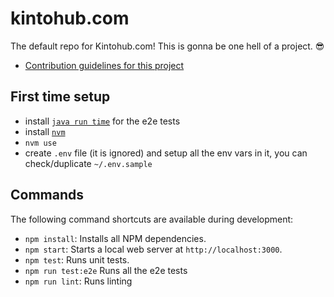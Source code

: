 # kintohub.com

The default repo for Kintohub.com! This is gonna be one hell of a project.
😎

- [Contribution guidelines for this project](./CONTRIBUTION.md)

## First time setup
- install [`java run time`](https://www.java.com/en/download/mac_download.jsp) for the e2e tests
- install [`nvm`](https://github.com/creationix/nvm)
- `nvm use`
- create `.env` file (it is ignored) and setup all the env vars in it, you can check/duplicate `~/.env.sample`

## Commands

The following command shortcuts are available during development:

* `npm install`: Installs all NPM dependencies.
* `npm start`: Starts a local web server at `http://localhost:3000`.
* `npm test`: Runs unit tests.
* `npm run test:e2e` Runs all the e2e tests
* `npm run lint`: Runs linting
